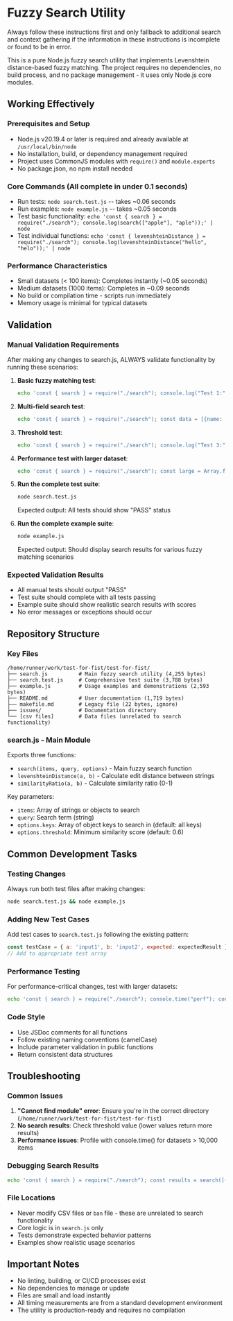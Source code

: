 # Fuzzy Search Utility

Always follow these instructions first and only fallback to additional search and context gathering if the information in these instructions is incomplete or found to be in error.

This is a pure Node.js fuzzy search utility that implements Levenshtein distance-based fuzzy matching. The project requires no dependencies, no build process, and no package management - it uses only Node.js core modules.

## Working Effectively

### Prerequisites and Setup
- Node.js v20.19.4 or later is required and already available at `/usr/local/bin/node`
- No installation, build, or dependency management required
- Project uses CommonJS modules with `require()` and `module.exports`
- No package.json, no npm install needed

### Core Commands (All complete in under 0.1 seconds)
- Run tests: `node search.test.js` -- takes ~0.06 seconds
- Run examples: `node example.js` -- takes ~0.05 seconds  
- Test basic functionality: `echo 'const { search } = require("./search"); console.log(search(["apple"], "aple"));' | node`
- Test individual functions: `echo 'const { levenshteinDistance } = require("./search"); console.log(levenshteinDistance("hello", "helo"));' | node`

### Performance Characteristics
- Small datasets (< 100 items): Completes instantly (~0.05 seconds)
- Medium datasets (1000 items): Completes in ~0.09 seconds
- No build or compilation time - scripts run immediately
- Memory usage is minimal for typical datasets

## Validation

### Manual Validation Requirements
After making any changes to search.js, ALWAYS validate functionality by running these scenarios:

1. **Basic fuzzy matching test**:
   ```bash
   echo 'const { search } = require("./search"); console.log("Test 1:", search([{name: "Apple iPhone"}], "iPhon", {keys: ["name"]}).length > 0 ? "PASS" : "FAIL");' | node
   ```

2. **Multi-field search test**:
   ```bash
   echo 'const { search } = require("./search"); const data = [{name: "Phone", desc: "Apple device"}]; console.log("Test 2:", search(data, "Apple", {keys: ["name", "desc"]}).length > 0 ? "PASS" : "FAIL");' | node
   ```

3. **Threshold test**:
   ```bash
   echo 'const { search } = require("./search"); console.log("Test 3:", search(["hello"], "helo", {threshold: 0.7}).length > 0 ? "PASS" : "FAIL");' | node
   ```

4. **Performance test with larger dataset**:
   ```bash
   echo 'const { search } = require("./search"); const large = Array.from({length: 1000}, (_, i) => ({name: `Item ${i}`})); console.log("Test 4:", search(large, "Item 500", {keys: ["name"]}).length > 0 ? "PASS" : "FAIL");' | node
   ```

5. **Run the complete test suite**:
   ```bash
   node search.test.js
   ```
   Expected output: All tests should show "PASS" status

6. **Run the complete example suite**:
   ```bash
   node example.js
   ```
   Expected output: Should display search results for various fuzzy matching scenarios

### Expected Validation Results
- All manual tests should output "PASS"
- Test suite should complete with all tests passing
- Example suite should show realistic search results with scores
- No error messages or exceptions should occur

## Repository Structure

### Key Files
```
/home/runner/work/test-for-fist/test-for-fist/
├── search.js          # Main fuzzy search utility (4,255 bytes)
├── search.test.js     # Comprehensive test suite (3,788 bytes)  
├── example.js         # Usage examples and demonstrations (2,593 bytes)
├── README.md          # User documentation (1,719 bytes)
├── makefile.md        # Legacy file (22 bytes, ignore)
├── issues/            # Documentation directory
└── [csv files]        # Data files (unrelated to search functionality)
```

### search.js - Main Module
Exports three functions:
- `search(items, query, options)` - Main fuzzy search function
- `levenshteinDistance(a, b)` - Calculate edit distance between strings
- `similarityRatio(a, b)` - Calculate similarity ratio (0-1)

Key parameters:
- `items`: Array of strings or objects to search
- `query`: Search term (string)
- `options.keys`: Array of object keys to search in (default: all keys)
- `options.threshold`: Minimum similarity score (default: 0.6)

## Common Development Tasks

### Testing Changes
Always run both test files after making changes:
```bash
node search.test.js && node example.js
```

### Adding New Test Cases
Add test cases to `search.test.js` following the existing pattern:
```javascript
const testCase = { a: 'input1', b: 'input2', expected: expectedResult };
// Add to appropriate test array
```

### Performance Testing
For performance-critical changes, test with larger datasets:
```bash
echo 'const { search } = require("./search"); console.time("perf"); const data = Array.from({length: 5000}, (_, i) => ({name: `Item ${i}`})); search(data, "test", {keys: ["name"]}); console.timeEnd("perf");' | node
```

### Code Style
- Use JSDoc comments for all functions
- Follow existing naming conventions (camelCase)
- Include parameter validation in public functions
- Return consistent data structures

## Troubleshooting

### Common Issues
1. **"Cannot find module" error**: Ensure you're in the correct directory (`/home/runner/work/test-for-fist/test-for-fist`)
2. **No search results**: Check threshold value (lower values return more results)
3. **Performance issues**: Profile with console.time() for datasets > 10,000 items

### Debugging Search Results
```bash
echo 'const { search } = require("./search"); const results = search([{name: "test"}], "query", {keys: ["name"]}); console.log("Debug:", JSON.stringify(results, null, 2));' | node
```

### File Locations
- Never modify CSV files or `ban` file - these are unrelated to search functionality
- Core logic is in `search.js` only
- Tests demonstrate expected behavior patterns
- Examples show realistic usage scenarios

## Important Notes
- No linting, building, or CI/CD processes exist
- No dependencies to manage or update
- Files are small and load instantly
- All timing measurements are from a standard development environment
- The utility is production-ready and requires no compilation